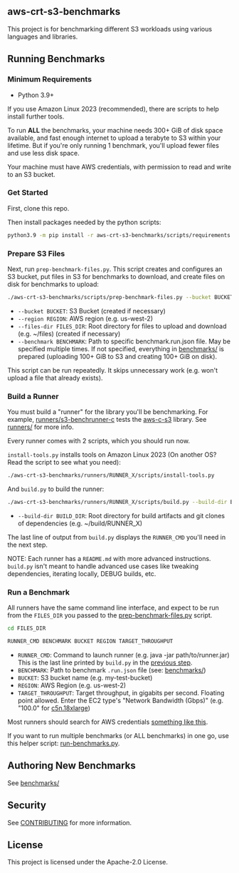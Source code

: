 ## aws-crt-s3-benchmarks

This project is for benchmarking different S3 workloads using various languages and libraries.

## Running Benchmarks

### Minimum Requirements

*   Python 3.9+

If you use Amazon Linux 2023 (recommended), there are scripts to help install further tools.

To run **ALL** the benchmarks, your machine needs 300+ GiB of disk space available,
and fast enough internet to upload a terabyte to S3 within your lifetime.
But if you're only running 1 benchmark, you'll upload fewer files and use less disk space.

Your machine must have AWS credentials, with permission to read and write to an S3 bucket.

### Get Started

First, clone this repo.

Then install packages needed by the python scripts:
```sh
python3.9 -m pip install -r aws-crt-s3-benchmarks/scripts/requirements.txt
```

### Prepare S3 Files

Next, run `prep-benchmark-files.py`. This script creates and configures
an S3 bucket, put files in S3 for benchmarks to download,
and create files on disk for benchmarks to upload:

```sh
./aws-crt-s3-benchmarks/scripts/prep-benchmark-files.py --bucket BUCKET --region REGION --files-dir FILES_DIR [--benchmark BENCHMARK]
```
*   `--bucket BUCKET`: S3 Bucket (created if necessary)
*   `--region REGION`: AWS region (e.g. us-west-2)
*   `--files-dir FILES_DIR`: Root directory for files to upload and download (e.g. ~/files) (created if necessary)
*   `--benchmark BENCHMARK`: Path to specific benchmark.run.json file.
        May be specified multiple times.
        If not specified, everything in [benchmarks/](benchmarks/) is prepared
        (uploading 100+ GiB to S3 and creating 100+ GiB on disk).

This script can be run repeatedly. It skips unnecessary work
(e.g. won't upload a file that already exists).

### Build a Runner

You must build a "runner" for the library you'll be benchmarking.
For example, [runners/s3-benchrunner-c](runners/s3-benchrunner-c/) tests the
[aws-c-s3](https://github.com/awslabs/aws-c-s3/) library.
See [runners/](runners/) for more info.

Every runner comes with 2 scripts, which you should run now.

`install-tools.py` installs tools on Amazon Linux 2023
(On another OS? Read the script to see what you need):
```sh
./aws-crt-s3-benchmarks/runners/RUNNER_X/scripts/install-tools.py
```

And `build.py` to build the runner:
```sh
./aws-crt-s3-benchmarks/runners/RUNNER_X/scripts/build.py --build-dir BUILD_DIR
```
*   `--build-dir BUILD_DIR`: Root directory for build artifacts and git clones of dependencies
        (e.g. ~/build/RUNNER_X)

The last line of output from `build.py` displays the `RUNNER_CMD`
you'll need in the next step.

NOTE: Each runner has a `README.md` with more advanced instructions.
`build.py` isn't meant to handle advanced use cases like tweaking dependencies,
iterating locally, DEBUG builds, etc.

### Run a Benchmark

All runners have the same command line interface, and expect to be run from the
`FILES_DIR` you passed to the [prep-benchmark-files.py](#prepare-s3-files) script.

```sh
cd FILES_DIR

RUNNER_CMD BENCHMARK BUCKET REGION TARGET_THROUGHPUT
```

*   `RUNNER_CMD`: Command to launch runner (e.g. java -jar path/to/runner.jar)
        This is the last line printed by `build.py` in the [previous step](#build-a-runner).
*   `BENCHMARK`: Path to benchmark `.run.json` file (see: [benchmarks/](../benchmarks))
*   `BUCKET`: S3 bucket name (e.g. my-test-bucket)
*   `REGION`: AWS Region (e.g. us-west-2)
*   `TARGET_THROUGHPUT`: Target throughput, in gigabits per second.
        Floating point allowed. Enter the EC2 type's "Network Bandwidth (Gbps)"
        (e.g. "100.0" for [c5n.18xlarge](https://aws.amazon.com/ec2/instance-types/c5/))

Most runners should search for AWS credentials
[something like this](https://docs.aws.amazon.com/cli/latest/userguide/cli-chap-configure.html#configure-precedence).

If you want to run multiple benchmarks (or ALL benchmarks) in one go,
use this helper script: [run-benchmarks.py](scripts/run-benchmarks.py).

## Authoring New Benchmarks

See [benchmarks/](benchmarks/#readme)

## Security

See [CONTRIBUTING](CONTRIBUTING.md#security-issue-notifications) for more information.

## License

This project is licensed under the Apache-2.0 License.
